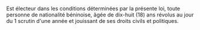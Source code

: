 Est électeur dans les conditions déterminées par la présente loi, toute personne de nationalité béninoise, âgée de dix-huit (18) ans révolus au jour du 1 scrutin d'une année et jouissant de ses droits civils et politiques.